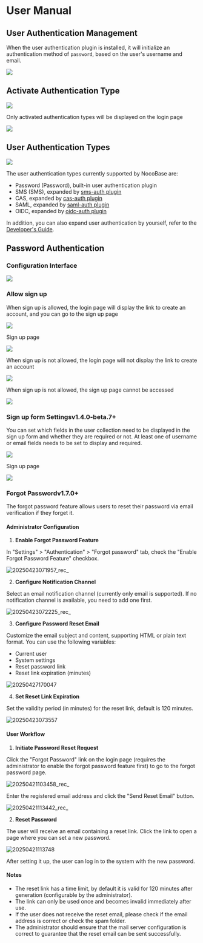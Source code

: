 # User Manual

## User Authentication Management

When the user authentication plugin is installed, it will initialize an authentication method of `password`, based on the user's username and email.

![](https://static-docs.nocobase.com/66eaa9d5421c9cb713b117366bd8a5d5.png)

## Activate Authentication Type

![](https://static-docs.nocobase.com/7f1fb8f8ca5de67ffc68eff0a65848f5.png)

Only activated authentication types will be displayed on the login page

![](https://static-docs.nocobase.com/8375a36ef98417af0f0977f1e07345dd.png)

## User Authentication Types

![](https://static-docs.nocobase.com/da4250c0cea343ebe470cbf7be4b12e4.png)

The user authentication types currently supported by NocoBase are:

- Password (Password), built-in user authentication plugin
- SMS (SMS), expanded by [sms-auth plugin](../../auth-sms/index.md)
- CAS, expanded by [cas-auth plugin](../../auth-cas/index.md)
- SAML, expanded by [saml-auth plugin](../../auth-saml/index.md)
- OIDC, expanded by [oidc-auth plugin](../../auth-oidc/index.md)

In addition, you can also expand user authentication by yourself, refer to the [Developer's Guide](../dev/guide.md).

## Password Authentication

### Configuration Interface

![](https://static-docs.nocobase.com/202411131505095.png)

### Allow sign up

When sign up is allowed, the login page will display the link to create an account, and you can go to the sign up page

![](https://static-docs.nocobase.com/78903930d4b47aaf75cf94c55dd3596e.png)

Sign up page

![](https://static-docs.nocobase.com/ac3c3ab42df28cb7c6dc70b24e99e7f7.png)

When sign up is not allowed, the login page will not display the link to create an account

![](https://static-docs.nocobase.com/8d5e3b6df9991bfc1c2e095a93745121.png)

When sign up is not allowed, the sign up page cannot be accessed

![](https://static-docs.nocobase.com/09325c4b07e09f88f80a14dff8430556.png)

### Sign up form Settings<Badge>v1.4.0-beta.7+</Badge>

You can set which fields in the user collection need to be displayed in the sign up form and whether they are required or not. At least one of username or email fields needs to be set to display and required.

![](https://static-docs.nocobase.com/202411262133669.png)

Sign up page

![](https://static-docs.nocobase.com/202411262135801.png)

### Forgot Password<Badge>v1.7.0+</Badge>

The forgot password feature allows users to reset their password via email verification if they forget it.

#### Administrator Configuration

1.  **Enable Forgot Password Feature**

  In "Settings" > "Authentication" > "Forgot password" tab, check the "Enable Forgot Password Feature" checkbox.

  ![20250423071957_rec_](https://static-docs.nocobase.com/20250423071957_rec_.gif)

2.  **Configure Notification Channel**

  Select an email notification channel (currently only email is supported). If no notification channel is available, you need to add one first.

  ![20250423072225_rec_](https://static-docs.nocobase.com/20250423072225_rec_.gif)

3.  **Configure Password Reset Email**

  Customize the email subject and content, supporting HTML or plain text format. You can use the following variables:
  -   Current user
  -   System settings
  -   Reset password link
  -   Reset link expiration (minutes)

  ![20250427170047](https://static-docs.nocobase.com/20250427170047.png)

4.  **Set Reset Link Expiration**

  Set the validity period (in minutes) for the reset link, default is 120 minutes.

  ![20250423073557](https://static-docs.nocobase.com/20250423073557.png)

#### User Workflow

1.  **Initiate Password Reset Request**

  Click the "Forgot Password" link on the login page (requires the administrator to enable the forgot password feature first) to go to the forgot password page.

  ![20250421103458_rec_](https://static-docs.nocobase.com/20250421103458_rec_.gif)

  Enter the registered email address and click the "Send Reset Email" button.

  ![20250421113442_rec_](https://static-docs.nocobase.com/20250421113442_rec_.gif)

2.  **Reset Password**

  The user will receive an email containing a reset link. Click the link to open a page where you can set a new password.

  ![20250421113748](https://static-docs.nocobase.com/20250421113748.png)

  After setting it up, the user can log in to the system with the new password.

#### Notes

-   The reset link has a time limit, by default it is valid for 120 minutes after generation (configurable by the administrator).
-   The link can only be used once and becomes invalid immediately after use.
-   If the user does not receive the reset email, please check if the email address is correct or check the spam folder.
-   The administrator should ensure that the mail server configuration is correct to guarantee that the reset email can be sent successfully.
